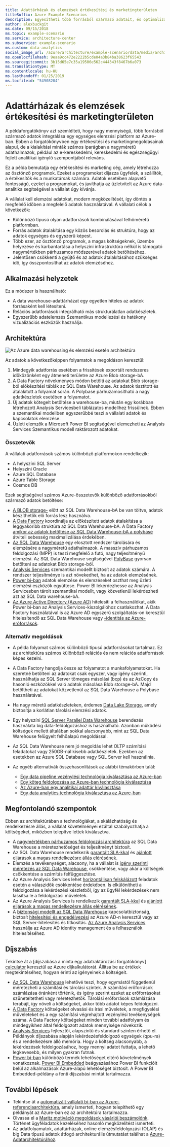 ```yaml
---
title: Adattárházak és elemzések értékesítési és marketingterületen
titleSuffix: Azure Example Scenarios
description: Egyesítheti több forrásból származó adatait, és optimalizálhatja az adatelemzést.
author: alexbuckgit
ms.date: 09/15/2018
ms.topic: example-scenario
ms.service: architecture-center
ms.subservice: example-scenario
ms.custom: data-analytics
social_image_url: /azure/architecture/example-scenario/data/media/architecture-data-warehouse.png
ms.openlocfilehash: 9eaa9cc472e2222b5cde04a3b84ba38623f65543
ms.sourcegitcommit: 3b15d65e7c35a19506e562c444343f8467b6a073
ms.translationtype: MT
ms.contentlocale: hu-HU
ms.lasthandoff: 01/25/2019
ms.locfileid: "54908204"
---
```

# <a name="data-warehousing-and-analytics-for-sales-and-marketing"></a>Adattárházak és elemzések értékesítési és marketingterületen

A példaforgatókönyv azt szemlélteti, hogy nagy mennyiségű, több forrásból származó adatok integrálása egy egységes elemzési platform az Azure-ban. Ebben a forgatókönyvben egy értékesítési és marketingmegoldásainak alapul, de a kialakítási minták számos iparágban a nagyméretű adathalmazok, például az e-kereskedelmi, kereskedelmi és egészségügyi fejlett analitikai igénylő szempontjából releváns.

Ez a példa bemutatja egy értékesítési és marketing cég, amely létrehozza az ösztönző programok. Ezeket a programokat díjazza ügyfelek, a szállítók, a értékesítők és a munkatársak számára. Adatok esetében alapvető fontosságú, ezeket a programokat, és javíthatja az üzletvitelt az Azure data-analitika segítségével a vállalat úgy kívánja.

A vállalat kell elemzési adatokat, modern megközelítését, így döntés a megfelelő időben a megfelelő adatok használatával. A vállalati célok a következők:

- Különböző típusú olyan adatforrások kombinálásával felhőméretű platformban.
- Forrás adatok átalakítása egy közös besorolás és struktúra, hogy az adatok egységes és egyszerű képest.
- Több ezer, az ösztönző programok, a magas költségeknek, üzembe helyezése és karbantartása a helyszíni infrastruktúra nélkül is támogató nagymértékben párhuzamos módszerével adatok betöltéséhez.
- Jelentősen csökkenti a gyűjtő és az adatok átalakításához szükséges idő, így összpontosíthat az adatok elemzéséhez.

## <a name="relevant-use-cases"></a>Alkalmazási helyzetek

Ez a módszer is használható:

- A data warehouse-adattárházat egy egyetlen hiteles az adatok forrásaként kell létesíteni.
- Relációs adatforrások integrálható más strukturálatlan adatkészletek.
- Egyszerűbb adatelemzés Szemantikus modellezési és hatékony vizualizációs eszközök használja.

## <a name="architecture"></a>Architektúra

![Az Azure data warehousing és elemzési esetén architektúra][architecture]

Az adatok a következőképpen folyamatok a megoldáson keresztül:

1. Mindegyik adatforrás esetében a frissítések exportált rendszeres időközönként egy átmeneti területre az Azure Blob storage-bA.
2. A Data Factory növekményes módon betölti az adatokat Blob storage-ból előkészítési táblák az SQL Data Warehouse. Az adatok tisztított és átalakított a folyamat során. A Polybase párhuzamosítható a nagy adatkészletek esetében a folyamatot.
3. Új adatok kötegelt betöltése a warehouse-ba, miután egy korábban létrehozott Analysis Servicesbeli táblázatos modellhez frissülnek. Ebben a szemantikai modellben egyszerűbbé teszi a vállalati adatok és kapcsolatok elemzése.
4. Üzleti elemzők a Microsoft Power BI segítségével elemezheti az Analysis Services Szemantikus modell raktározott adatokat.

### <a name="components"></a>Összetevők

A vállalati adatforrások számos különböző platformokon rendelkezik:

- A helyszíni SQL Server
- Helyszíni Oracle
- Azure SQL Database
- Azure Table Storage
- Cosmos DB

Ezek segítségével számos Azure-összetevők különböző adatforrásokból származó adatok betöltése:

- [A BLOB storage-](/azure/storage/blobs/storage-blobs-introduction) előtt az SQL Data Warehouse-bA be van töltve, adatok készíthetők elő forrás lesz használva.
- [A Data Factory](/azure/data-factory) koordinálja az előkészített adatok átalakítása a leggyakoribb struktúra az SQL Data Warehouse-bA. A Data Factory [amikor az adatok betöltése az SQL Data Warehouse-bA a polybase](/azure/data-factory/connector-azure-sql-data-warehouse#use-polybase-to-load-data-into-azure-sql-data-warehouse) átviteli sebesség maximalizálása érdekében.
- [Az SQL Data Warehouse](/azure/sql-data-warehouse/sql-data-warehouse-overview-what-is) egy elosztott rendszer tárolására és elemzésére a nagyméretű adathalmazok. A masszív párhuzamos feldolgozási (MPP) is teszi megfelelő a futó, nagy teljesítményű elemzési. Az SQL Data Warehouse segítségével [PolyBase](/sql/relational-databases/polybase/polybase-guide) gyorsan betölteni az adatokat Blob storage-ból.
- [Analysis Services](/azure/analysis-services) szemantikai modellt biztosít az adatok számára. A rendszer teljesítménye is azt növekedhet, ha az adatok elemzésének.
- [Power bi-ban](/power-bi) adatok elemzése és elemzéseket oszthat meg üzleti elemzési eszközök együttese. Power BI lekérdezhesse az Analysis Servicesben tárolt szemantikai modellt, vagy közvetlenül lekérdezheti azt az SQL Data warehouse-bA.
- [Az Azure Active Directory (Azure AD)](/azure/active-directory) hitelesíti a felhasználókat, akik Power bi-ban az Analysis Services-kiszolgálóhoz csatlakozhat. A Data Factory használatával is az Azure AD egyszerű szolgáltatás-on keresztül hitelesítendő az SQL Data Warehouse vagy [-identitás az Azure-erőforrások](/azure/active-directory/managed-identities-azure-resources/overview).

### <a name="alternatives"></a>Alternatív megoldások

- A példa folyamat számos különböző típusú adatforrásokat tartalmaz. Ez az architektúra számos különböző relációs és nem relációs adatforrások képes kezelni.
- A Data Factory hangolja össze az folyamatot a munkafolyamatokat. Ha szeretné betölteni az adatokat csak egyszer, vagy igény szerinti, használhatja az SQL Server tömeges másolási (bcp) és az AzCopy és hasonló eszközökkel való adatok másolása Blob storage-bA. Majd betöltheti az adatokat közvetlenül az SQL Data Warehouse a Polybase használatával.
- Ha nagy méretű adatkészleteken, érdemes [Data Lake Storage](/azure/storage/data-lake-storage/introduction), amely biztosítja a korlátlan tárolási elemzési adatok.
- Egy helyszíni [SQL Server Parallel Data Warehouse](/sql/analytics-platform-system) berendezés használata big data-feldolgozáshoz is használható. Azonban működési költségek mellett általában sokkal alacsonyabb, mint az SQL Data Warehouse felügyelt felhőalapú megoldással.
- Az SQL Data Warehouse nem jó megoldás lehet OLTP számítási feladatokat vagy 250GB-nál kisebb adatkészletek. Ezekben az esetekben az Azure SQL Database vagy SQL Server kell használnia.
- Az egyéb alternatívák összehasonlítások az alábbi témakörben talál:

  - [Egy data pipeline vezénylési technológia kiválasztása az Azure-ban](/azure/architecture/data-guide/technology-choices/pipeline-orchestration-data-movement)
  - [Egy köteg feldolgozása az Azure-ban technológia kiválasztása](/azure/architecture/data-guide/technology-choices/batch-processing)
  - [Az Azure-ban egy analitikai adattár kiválasztása](/azure/architecture/data-guide/technology-choices/analytical-data-stores)
  - [Egy data analytics technológia kiválasztása az Azure-ban](/azure/architecture/data-guide/technology-choices/analysis-visualizations-reporting)

## <a name="considerations"></a>Megfontolandó szempontok

Ebben az architektúrában a technológiákat, a skálázhatóság és rendelkezésre állás, a vállalat követelményei ezáltal szabályozhatja a költségeket, miközben telepítve lettek kiválasztva.

- A [nagymértékben párhuzamos feldolgozási architektúra](/azure/sql-data-warehouse/massively-parallel-processing-mpp-architecture) az SQL Data Warehouse a méretezhetőséget és teljesítményt biztosít.
- Az SQL Data Warehouse rendelkezik [garantált SLA-kkal](https://azure.microsoft.com/support/legal/sla/sql-data-warehouse) és [ajánlott eljárások a magas rendelkezésre állás elérésének](/azure/sql-data-warehouse/sql-data-warehouse-best-practices).
- Elemzés a tevékenységet, alacsony, ha a vállalat is [igény szerinti méretezés az SQL Data Warehouse](/azure/sql-data-warehouse/sql-data-warehouse-manage-compute-overview), csökkentése, vagy akár a költségek csökkentése a számítás felfüggesztése.
- Az Azure Analysis Services lehet [horizontálisan felskálázott](/azure/analysis-services/analysis-services-scale-out) feladatok esetén a válaszidők csökkentése érdekében. Is elkülönítheti a feldolgozása a lekérdezési készletből, így az ügyfél lekérdezések nem lassítsa le a feldolgozási műveletek.
- Az Azure Analysis Services is rendelkezik [garantált SLA-kkal](https://azure.microsoft.com/support/legal/sla/analysis-services) és [ajánlott eljárások a magas rendelkezésre állás elérésének](/azure/analysis-services/analysis-services-bcdr).
- A [biztonsági modellt az SQL Data Warehouse](/azure/sql-data-warehouse/sql-data-warehouse-overview-manage-security) kapcsolatbiztonság, biztosít [hitelesítési és engedélyezési](/azure/sql-data-warehouse/sql-data-warehouse-authentication) az Azure AD-n keresztül vagy az SQL Server-hitelesítés és titkosítás. [Az Azure Analysis Services](/azure/analysis-services/analysis-services-manage-users) használja az Azure AD identity management és a felhasználók hitelesítéséhez.

## <a name="pricing"></a>Díjszabás

Tekintse át a [díjszabása a minta egy adatraktározási forgatókönyv] [ calculator] keresztül az Azure díjkalkulátorát. Állítsa be az értékek megtekintéséhez, hogyan érinti az igényeinek a költségeit.

- [Az SQL Data Warehouse](https://azure.microsoft.com/pricing/details/sql-data-warehouse/gen2) lehetővé teszi, hogy egymástól függetlenül méretezheti a számítási és tárolási szintek. A számítási erőforrások számlázása óránként történik, és igény szerint ezeket az erőforrásokat szüneteltetheti vagy méretezhetők. Tárolási erőforrások számlázása terabájt, így növeli a költségeket, akkor több adatot képes feldolgozni.
- [A Data Factory](https://azure.microsoft.com/pricing/details/data-factory) költségeket olvasási és írási műveletek, a megfigyelési műveleteket és a egy számítási végrehajtott vezénylési tevékenységek száma. A Data Factory költségeket minden további adatfolyam és mindegyikhez által feldolgozott adatok mennyisége növekszik.
- [Analysis Services](https://azure.microsoft.com/pricing/details/analysis-services) fejlesztői, alapszintű és standard szinten érhető el. Példányok díjszabása alapján lekérdezésfeldolgozó egységek (qpu-ra) és a rendelkezésre álló memória. Hogy a költség alacsonyabb, a lekérdezések feldolgozásához, hogy mennyi adatot futtatja, a lehető legkevesebb, és milyen gyakran futnak.
- [Power bi-ban](https://powerbi.microsoft.com/pricing) különböző termék lehetőséget eltérő követelmények vonatkoznak. [Power BI Embedded](https://azure.microsoft.com/pricing/details/power-bi-embedded) beágyazásához Power BI funkcióit belül az alkalmazások Azure-alapú lehetőséget biztosít. A Power BI Embedded-példány a fenti díjszabási mintát tartalmazza.

## <a name="next-steps"></a>További lépések

- Tekintse át a [automatizált vállalati bi-ban az Azure-referenciaarchitektúra](/azure/architecture/reference-architectures/data/enterprise-bi-adf), amely ismerteti, hogyan telepíthető egy példányát az Azure-ban ez az architektúra tartalmazza.
- Olvassa el a [Maritz motiváció megoldások vásárlói beszámolónk][source-document]. Történet ügyféladatok kezeléséhez hasonló megközelítést ismerteti.
- Az adatfolyamatok, adattárházak, online elemzésfeldolgozási (OLAP) és big Data típusú adatok átfogó architekturális útmutatást találhat a [Azure-Adatarchitektúrához](/azure/architecture/data-guide).

<!-- links -->

[source-document]: https://customers.microsoft.com/story/maritz
[calculator]: https://azure.com/e/b798fb70c53e4dd19fdeacea4db78276
[architecture]: ./media/architecture-data-warehouse.png
